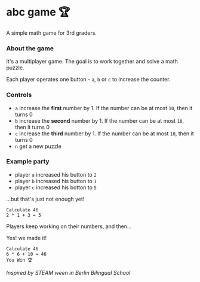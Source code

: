 # abc game 🏆
A simple math game for 3rd graders. 

### About the game

It's a multiplayer game. The goal is to work together and solve a math puzzle. 

Each player operates one button - `a`, `b` or `c` to increase the counter. 

### Controls

- `a` increase the __first__ number by 1. If the number can be at most `10`, then it turns 0
- `b` increase the __second__ number by 1. If the number can be at most `10`, then it turns 0
- `c` increase the __third__ number by 1. If the number can be at most `10`, then it turns 0
- `n` get a new puzzle

### Example party

- player `a` increased his button to `2`
- player `b` increased his button to `1`
- player `c` increased his botton to `5` 

...but that's just not enough yet!
```
Calculate 46
2 * 1 + 3 = 5
```
Players keep working on their numbers, and then...

Yes! we made it!
```
Calculate 46
6 * 6 + 10 = 46
You Win 🏆
```


_Inspired by STEAM ween in Berlin Bilingual School_

